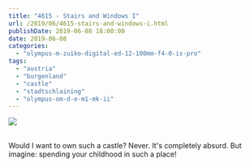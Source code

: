 ```yaml
---
title: "4615 - Stairs and Windows I"
url: /2019/06/4615-stairs-and-windows-i.html
publishDate: 2019-06-08 18:00:00
date: 2019-06-08
categories: 
  - "olympus-m-zuiko-digital-ed-12-100mm-f4-0-is-pro"
tags: 
  - "austria"
  - "burgenland"
  - "castle"
  - "stadtschlaining"
  - "olympus-om-d-e-m1-mk-ii"
---
```

<div class="container">
<div class="center"><a target="_blank" href="https://d25zfm9zpd7gm5.cloudfront.net/1200x1200/2018/20180402_113342_lr.jpg"><img class="webfeedsFeaturedVisual" src="https://d25zfm9zpd7gm5.cloudfront.net/0600x0600/2018/20180402_113342_lr.jpg" /></a></div>
</div>
<br />

Would I want to own such a castle? Never. It's completely absurd.
But imagine: spending your childhood in such a place!